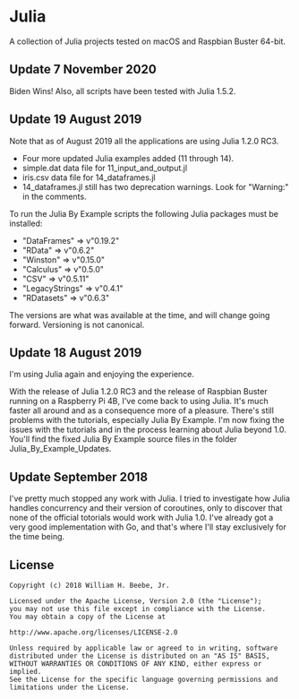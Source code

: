 # Julia

A collection of Julia projects tested on macOS and Raspbian Buster 64-bit.

## Update 7 November 2020

Biden Wins! Also, all scripts have been tested with Julia 1.5.2.

## Update 19 August 2019

Note that as of August 2019 all the applications are using Julia 1.2.0 RC3.

* Four more updated Julia examples added (11 through 14).
* simple.dat data file for 11_input_and_output.jl
* iris.csv data file for 14_dataframes.jl
* 14_dataframes.jl still has two deprecation warnings. Look for "Warning:" in the comments.

To run the Julia By Example scripts the following Julia packages must be installed:

*  "DataFrames"    => v"0.19.2"
*  "RData"         => v"0.6.2"
*  "Winston"       => v"0.15.0"
*  "Calculus"      => v"0.5.0"
*  "CSV"           => v"0.5.11"
*  "LegacyStrings" => v"0.4.1"
*  "RDatasets"     => v"0.6.3"

The versions are what was available at the time, and will change going forward.
Versioning is not canonical.

## Update 18 August 2019

I'm using Julia again and enjoying the experience.

With the release of Julia 1.2.0 RC3 and the release of Raspbian Buster running
on a Raspberry Pi 4B, I've come back to using Julia. It's much faster all around
and as a consequence more of a pleasure. There's still problems with the tutorials,
especially Julia By Example. I'm now fixing the issues with the tutorials and in
the process learning about Julia beyond 1.0. You'll find the fixed Julia By Example
source files in the folder Julia_By_Example_Updates.

## Update September 2018

I've pretty much stopped any work with Julia. I tried to investigate how Julia handles
concurrency and their version of coroutines, only to discover that none of the official
totorials would work with Julia 1.0. I've already got a very good implementation with
Go, and that's where I'll stay exclusively for the time being.

## License

    Copyright (c) 2018 William H. Beebe, Jr.

    Licensed under the Apache License, Version 2.0 (the "License");
    you may not use this file except in compliance with the License.
    You may obtain a copy of the License at

    http://www.apache.org/licenses/LICENSE-2.0

    Unless required by applicable law or agreed to in writing, software
    distributed under the License is distributed on an "AS IS" BASIS,
    WITHOUT WARRANTIES OR CONDITIONS OF ANY KIND, either express or implied.
    See the License for the specific language governing permissions and
    limitations under the License.
